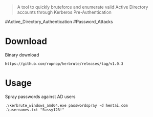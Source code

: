 > A tool to quickly bruteforce and enumerate valid Active Directory accounts through Kerberos Pre-Authentication


#Active_Directory_Authentication #Password_Attacks 

# Download

Binary download
```
https://github.com/ropnop/kerbrute/releases/tag/v1.0.3
```

# Usage

Spray passwords against AD users
```
.\kerbrute_windows_amd64.exe passwordspray -d hentai.com .\usernames.txt "Sussy123!"
```
